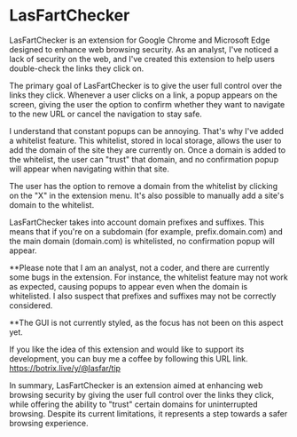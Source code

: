 # LasFartChecker

LasFartChecker is an extension for Google Chrome and Microsoft Edge designed to enhance web browsing security. As an analyst, I've noticed a lack of security on the web, and I've created this extension to help users double-check the links they click on.

The primary goal of LasFartChecker is to give the user full control over the links they click. Whenever a user clicks on a link, a popup appears on the screen, giving the user the option to confirm whether they want to navigate to the new URL or cancel the navigation to stay safe.

I understand that constant popups can be annoying. That's why I've added a whitelist feature. This whitelist, stored in local storage, allows the user to add the domain of the site they are currently on. Once a domain is added to the whitelist, the user can "trust" that domain, and no confirmation popup will appear when navigating within that site.

The user has the option to remove a domain from the whitelist by clicking on the "X" in the extension menu. It's also possible to manually add a site's domain to the whitelist.

LasFartChecker takes into account domain prefixes and suffixes. This means that if you're on a subdomain (for example, prefix.domain.com) and the main domain (domain.com) is whitelisted, no confirmation popup will appear.

**Please note that I am an analyst, not a coder, and there are currently some bugs in the extension. For instance, the whitelist feature may not work as expected, causing popups to appear even when the domain is whitelisted. I also suspect that prefixes and suffixes may not be correctly considered.

**The GUI is not currently styled, as the focus has not been on this aspect yet.

If you like the idea of this extension and would like to support its development, you can buy me a coffee by following this URL link. https://botrix.live/y/@lasfar/tip

In summary, LasFartChecker is an extension aimed at enhancing web browsing security by giving the user full control over the links they click, while offering the ability to "trust" certain domains for uninterrupted browsing. Despite its current limitations, it represents a step towards a safer browsing experience.
